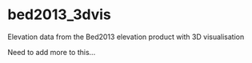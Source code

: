 # bed2013_3dvis

Elevation data from the Bed2013 elevation product with 3D visualisation

Need to add more to this...
